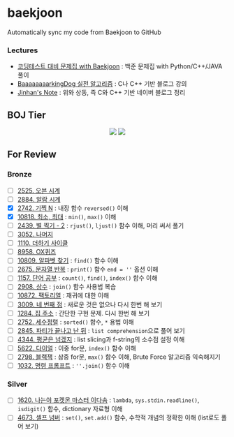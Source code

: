 # baekjoon
Automatically sync my code from Baekjoon to GitHub
### Lectures
- [코딩테스트 대비 문제집 with Baekjoon](https://github.com/tony9402/baekjoon) : 백준 문제집 with Python/C++/JAVA 풀이
- [BaaaaaaaarkingDog 실전 알고리즘](https://blog.encrypted.gg/category/강좌/실전%20알고리즘) : C나 C++ 기반 블로그 강의
- [Jinhan's Note](https://blog.naver.com/jinhan814) : 위와 상동, 즉 C와 C++ 기반 네이버 블로그 정리

## BOJ Tier
<div align="center">
  <img src="http://mazassumnida.wtf/api/v2/generate_badge?boj=Esantomi">
  <img src="http://mazandi.herokuapp.com/api?handle=Esantomi"/>
</div>

## For Review
### Bronze
- [ ] [2525. 오븐 시계](https://www.acmicpc.net/problem/2525)
- [ ] [2884. 알람 시계](https://www.acmicpc.net/problem/2884)
- [X] [2742. 기찍 N](https://www.acmicpc.net/problem/2742) : 내장 함수 `reversed()` 이해
- [X] [10818. 최소, 최대](https://www.acmicpc.net/problem/10818) : `min()`, `max()` 이해
- [ ] [2439. 별 찍기 - 2](https://www.acmicpc.net/problem/2439) : `rjust()`, `ljust()` 함수 이해, 머리 써서 풀기
- [ ] [3052. 나머지](https://www.acmicpc.net/problem/3052)
- [ ] [1110. 더하기 사이클](https://www.acmicpc.net/problem/1110)
- [ ] [8958. OX퀴즈](https://www.acmicpc.net/problem/8958)
- [ ] [10809. 알파벳 찾기](https://www.acmicpc.net/problem/10809) : `find()` 함수 이해
- [ ] [2675. 문자열 반복](https://www.acmicpc.net/problem/2675) : `print()` 함수 `end = ''` 옵션 이해
- [ ] [1157. 단어 공부](https://www.acmicpc.net/problem/1157) : `count()`, `find()`, `index()` 함수 이해
- [ ] [2908. 상수](https://www.acmicpc.net/problem/2908) : `join()` 함수 사용법 복습
- [ ] [10872. 팩토리얼](https://www.acmicpc.net/problem/10872) : 재귀에 대한 이해
- [ ] [3009. 네 번째 점](https://www.acmicpc.net/problem/3009) : 새로운 것은 없으나 다시 한번 해 보기
- [ ] [1284. 집 주소](https://www.acmicpc.net/problem/1284) : 간단한 구현 문제. 다시 한번 해 보기
- [ ] [2752. 세수정렬](https://www.acmicpc.net/problem/2752) : `sorted()` 함수, `*` 용법 이해
- [ ] [2845. 파티가 끝나고 난 뒤](https://www.acmicpc.net/problem/2845) : `list comprehension`으로 풀어 보기
- [ ] [4344. 평균은 넘겠지](https://www.acmicpc.net/problem/4344) : list slicing과 f-string의 소수점 설정 이해
- [ ] [5622. 다이얼](https://www.acmicpc.net/problem/5622) : 이중 for문, `index()` 함수 이해
- [ ] [2798. 블랙잭](https://www.acmicpc.net/problem/2798) : 삼중 for문, `max()` 함수 이해, Brute Force 알고리즘 익숙해지기
- [ ] [1032. 명령 프롬프트](https://www.acmicpc.net/problem/1032) : `''.join()` 함수 이해
### Silver
- [ ] [1620. 나는야 포켓몬 마스터 이다솜](https://www.acmicpc.net/problem/1620) : `lambda`, `sys.stdin.readline()`, `isdigit()` 함수, dictionary 자료형 이해
- [ ] [4673. 셀프 넘버](https://www.acmicpc.net/problem/4673) : `set()`, `set.add()` 함수, 수학적 개념의 정확한 이해 (list로도 풀어 보기)
